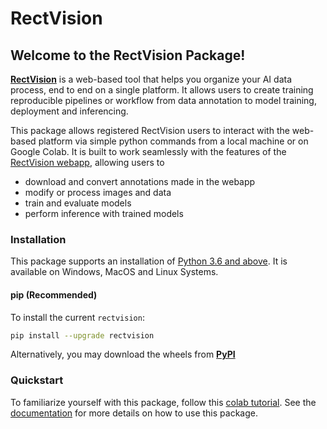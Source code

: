 # RectVision

##  Welcome to the RectVision Package!
**[RectVision](https://rectvision.com/)** is a web-based tool that helps you organize your AI data process, end to end on a single platform. It allows users to create training reproducible pipelines or workflow from data annotation to model training, deployment and inferencing.

This package allows registered RectVision users to interact with the web-based platform via simple python commands from a local machine or on Google Colab. It is built to work seamlessly with the features of the [RectVision webapp](https://app.rectvision.com/auth/sign-in?returnTo=%252Fd), allowing users to 

- download and convert annotations made in the webapp
- modify or process images and data
- train and evaluate models
- perform inference with trained models

### Installation
This package supports an installation of [Python 3.6 and above](https://www.python.org/downloads/). It is available on Windows, MacOS and Linux Systems.

#### pip (Recommended)
To install the current `rectvision`:

```bash
pip install --upgrade rectvision
```
Alternatively, you may download the wheels from **[PyPI](https://pypi.org/project/rectvision/#files)**

### Quickstart
To familiarize yourself with this package, follow this [colab tutorial](https://colab.research.google.com/gist/elishatofunmi/5a768af11fe7469553aab68e1440f9b6/low-code-with-rectvision-basic.ipynb). See the [documentation](https://docs.rectvision.com/) for more details on how to use this package.